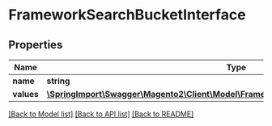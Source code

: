 # FrameworkSearchBucketInterface

## Properties
Name | Type | Description | Notes
------------ | ------------- | ------------- | -------------
**name** | **string** | Field name | 
**values** | [**\SpringImport\Swagger\Magento2\Client\Model\FrameworkSearchAggregationValueInterface[]**](FrameworkSearchAggregationValueInterface.md) | Field values | 

[[Back to Model list]](../README.md#documentation-for-models) [[Back to API list]](../README.md#documentation-for-api-endpoints) [[Back to README]](../README.md)


